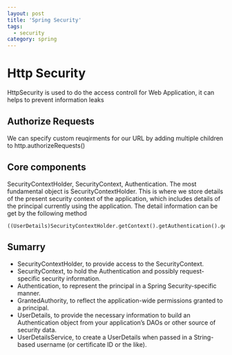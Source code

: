 ```yaml
---
layout: post
title: 'Spring Security'
tags:
  - security
category: spring
---
```


# Http Security
HttpSecurity is used to do the access controll for Web Application, it can helps to prevent information leaks

<!--more-->

## Authorize Requests
We can specify custom reuqirments for our URL by adding multiple children to http.authorizeRequests()

## Core components
SecurityContextHolder, SecurityContext, Authentication. The most fundamental object is SecurityContextHolder.
This is where we store details of the present security context of the application, which includes details of the principal currently using the
application. The detail information can be get by the following method

    ((UserDetails)SecurityContextHolder.getContext().getAuthentication().getPrincipal()).getUsername();

## Sumarry
* SecurityContextHolder, to provide access to the SecurityContext.
* SecurityContext, to hold the Authentication and possibly request-specific security information.
* Authentication, to represent the principal in a Spring Security-specific manner.
* GrantedAuthority, to reflect the application-wide permissions granted to a principal.
* UserDetails, to provide the necessary information to build an Authentication object from your application’s DAOs or other source of security data.
* UserDetailsService, to create a UserDetails when passed in a String-based username (or certificate ID or the like).
